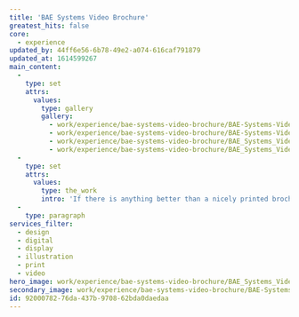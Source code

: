 ```yaml
---
title: 'BAE Systems Video Brochure'
greatest_hits: false
core:
  - experience
updated_by: 44ff6e56-6b78-49e2-a074-616caf791879
updated_at: 1614599267
main_content:
  -
    type: set
    attrs:
      values:
        type: gallery
        gallery:
          - work/experience/bae-systems-video-brochure/BAE-Systems-Video-Brochure-2.jpg
          - work/experience/bae-systems-video-brochure/BAE-Systems-Video-Brochure-6.jpg
          - work/experience/bae-systems-video-brochure/BAE_Systems_Video_Brochure_4.jpg
          - work/experience/bae-systems-video-brochure/BAE_Systems_Video_Brochure_3.jpg
  -
    type: set
    attrs:
      values:
        type: the_work
        intro: 'If there is anything better than a nicely printed brochure, its one with an added extra when you open it… video brochures do just that! BAE Systems approached us to help produce a brochure with wow factor to showcase their long standing partnership with Saudi Arabia. Our high impact solution combines the tactile nature print offers with an engaging video and infographic, enhancing the overall experience for the viewer with an immersive presentation package.'
  -
    type: paragraph
services_filter:
  - design
  - digital
  - display
  - illustration
  - print
  - video
hero_image: work/experience/bae-systems-video-brochure/BAE_Systems_Video_Brochure_1.jpg
secondary_image: work/experience/bae-systems-video-brochure/BAE-Systems-Video-Brochure-Feature-v2.jpg
id: 92000782-76da-437b-9708-62bda0daedaa
---
```

